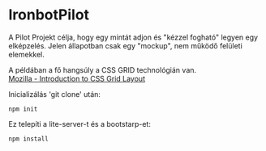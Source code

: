 # IronbotPilot

A Pilot Projekt célja, hogy egy mintát adjon és "kézzel fogható" legyen egy elképzelés. Jelen állapotban csak egy "mockup", nem működő felületi elemekkel.

A példában a fő hangsúly a CSS GRID technológián van.\
[Mozilla - Introduction to CSS Grid Layout](https://mozilladevelopers.github.io/playground/css-grid/)

Inicializálás 'git clone' után:
```
npm init
```

Ez telepíti a lite-server-t és a bootstarp-et:
```
npm install 
```